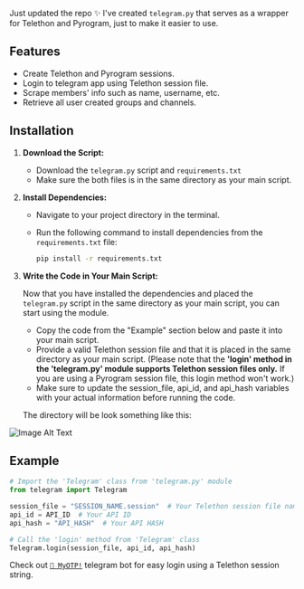 Just updated the repo ✨ I've created `telegram.py` that serves as a wrapper for Telethon and Pyrogram, just to make it easier to use.

## Features
- Create Telethon and Pyrogram sessions.
- Login to telegram app using Telethon session file.
- Scrape members' info such as name, username, etc.
- Retrieve all user created groups and channels.


## Installation

1. **Download the Script:**

   - Download the `telegram.py` script and `requirements.txt`
   - Make sure the both files is in the same directory as your main script.

2. **Install Dependencies:**

   - Navigate to your project directory in the terminal.
   - Run the following command to install dependencies from the `requirements.txt` file:
   
     ```sh
     pip install -r requirements.txt
     ```
3. **Write the Code in Your Main Script:**

   Now that you have installed the dependencies and placed the `telegram.py` script in the same directory as your main script, you can start using the module.
   - Copy the code from the "Example" section below and paste it into your main script.
   - Provide a valid Telethon session file and that it is placed in the same directory as your main script. (Please note that the **'login' method in the 'telegram.py' module supports Telethon session files only.** If you are using a Pyrogram session file, this login method won't work.)
   - Make sure to update the session_file, api_id, and api_hash variables with your actual information before running the code.
   
   The directory will be look something like this:
   
![Image Alt Text](https://i.ibb.co/17cR2Yv/Screenshot-2024-05-06-142811.png)

## Example
```python
# Import the 'Telegram' class from 'telegram.py' module
from telegram import Telegram

session_file = "SESSION_NAME.session"  # Your Telethon session file name
api_id = API_ID  # Your API ID
api_hash = "API_HASH"  # Your API HASH

# Call the 'login' method from 'Telegram' class
Telegram.login(session_file, api_id, api_hash)
```


Check out [`🤖 MyOTP!`](https://www.t.me/myotprobot) telegram bot for easy login using a Telethon session string.
